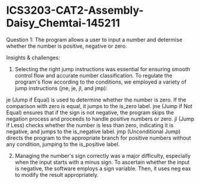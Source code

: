 # ICS3203-CAT2-Assembly-Daisy_Chemtai-145211
Question 1:
The program allows a user to input a number and determise whether the number is positive, negative or zero. 

Insights & challenges:
1. Selecting the right jump instructions was essential for ensuring smooth control flow and accurate number classification. To regulate the program's flow according to the conditions, we employed a variety of jump instructions (jne, je, jl, and jmp):

je (Jump if Equal) is used to determine whether the number is zero. If the comparison with zero is equal, it jumps to the is_zero label.
jne (Jump if Not Equal) ensures that if the sign is not negative, the program skips the negation process and proceeds to handle positive numbers or zero.
jl (Jump if Less) checks whether the number is less than zero, indicating it is negative, and jumps to the is_negative label.
jmp (Unconditional Jump) directs the program to the appropriate branch for positive numbers without any condition, jumping to the is_positive label.

2. Managing the number's sign correctly was a major difficulty, especially when the input starts with a minus sign. To ascertain whether the input is negative, the software employs a sign variable. Then, it uses neg eax to modify the result appropriately.
